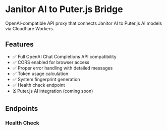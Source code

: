 # Janitor AI to Puter.js Bridge

OpenAI-compatible API proxy that connects Janitor AI to Puter.js AI models via Cloudflare Workers.

## Features

- ✅ Full OpenAI Chat Completions API compatibility
- ✅ CORS enabled for browser access
- ✅ Proper error handling with detailed messages
- ✅ Token usage calculation
- ✅ System fingerprint generation
- ✅ Health check endpoint
- ⏳ Puter.js AI integration (coming soon)

## Endpoints

### Health Check
